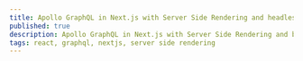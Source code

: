 ```yaml
---
title: Apollo GraphQL in Next.js with Server Side Rendering and headless CMS.
published: true
description: Apollo GraphQL in Next.js with Server Side Rendering and boost search engine optimisation.
tags: react, graphql, nextjs, server side rendering
---
```

